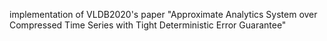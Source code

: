 implementation of VLDB2020's paper "Approximate Analytics System over Compressed Time Series with Tight Deterministic Error Guarantee"